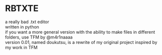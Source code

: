 # RBTXTE
a really bad .txt editor  
written in python  
if you want a more general version with the ability to make files in different folders, use TFM by @m4r1naaaa  
version 0.01, named doukutsu, is a rewrite of my original project inspired by my work in TFM
